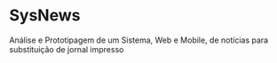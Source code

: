 # SysNews
 Análise e Prototipagem de um Sistema, Web e Mobile, de notícias para substituição de jornal impresso
